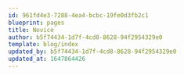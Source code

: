 ```yaml
---
id: 961fd4e3-7288-4ea4-bcbc-19fe0d3fb2c1
blueprint: pages
title: Novice
author: b5f74434-1d7f-4cd8-8628-94f2954329e0
template: blog/index
updated_by: b5f74434-1d7f-4cd8-8628-94f2954329e0
updated_at: 1647864426
---
```

